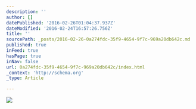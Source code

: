 ```yaml
---
description: ''
author: []
datePublished: '2016-02-26T01:04:37.937Z'
dateModified: '2016-02-24T16:57:26.756Z'
title: ''
sourcePath: _posts/2016-02-26-0a274fdc-35f9-4654-9f7c-969a20db642c.md
published: true
inFeed: true
hasPage: true
inNav: false
url: 0a274fdc-35f9-4654-9f7c-969a20db642c/index.html
_context: 'http://schema.org'
_type: Article

---
```

![](https://the-grid-user-content.s3-us-west-2.amazonaws.com/9495411e-106d-497a-9ab7-ca189dc27229.png)